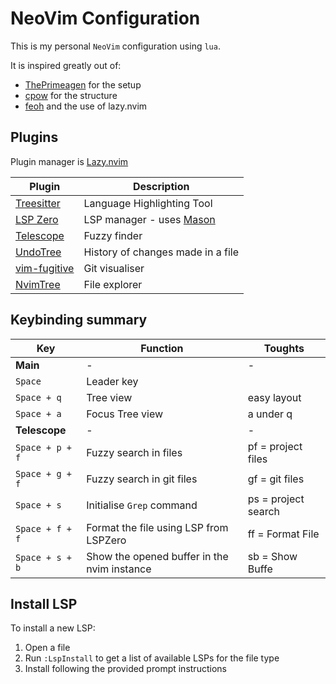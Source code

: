 # NeoVim Configuration

This is my personal `NeoVim` configuration using `lua`.

It is inspired greatly out of: 

- [ThePrimeagen](https://github.com/ThePrimeagen/init.lua) for the setup
- [cpow](https://github.com/cpow/cpow-dotfiles) for the structure 
- [feoh](https://github.com/nvim-lua/kickstart.nvim) and the use of lazy.nvim 

## Plugins

Plugin manager is [Lazy.nvim](https://github.com/folke/lazy.nvim)

|Plugin|Description|
|---|---|
|[Treesitter](https://github.com/nvim-treesitter/nvim-treesitter)|Language Highlighting Tool|
|[LSP Zero](https://github.com/VonHeikemen/lsp-zero.nvim)|LSP manager - uses [Mason](https://github.com/williamboman/mason.nvim)|
|[Telescope](https://github.com/nvim-telescope/telescope.nvim)|Fuzzy finder|
|[UndoTree](https://github.com/mbbill/undotree)|History of changes made in a file|
|[vim-fugitive](https://github.comi/tpope/vim-fugitve)| Git visualiser |
|[NvimTree](https://github.com/nvim-tree/nvim-tree.lua)|File explorer|
## Keybinding summary

|Key|Function|Toughts|
|---|---|---|
|**Main**|-|-|
|`Space`|Leader key||
|`Space + q`| Tree view| easy layout |
|`Space + a`| Focus Tree view|a under q|
|**Telescope**|-|-|
|`Space + p + f`|Fuzzy search in files|pf = project files|
|`Space + g + f`|Fuzzy search in git files|gf = git files|
|`Space + s`|Initialise `Grep` command|ps = project search|
|`Space + f + f`|Format the file using LSP from LSPZero|ff = Format File|
|`Space + s + b`|Show the opened buffer in the nvim instance|sb = Show Buffe|

## Install LSP

To install a new LSP:

1. Open a file
2. Run `:LspInstall` to get a list of available LSPs for the file type
3. Install following the provided prompt instructions

